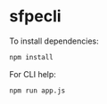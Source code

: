 # sfpecli

To install dependencies:

```bash
npm install
```

For CLI help:

```bash
npm run app.js
```

